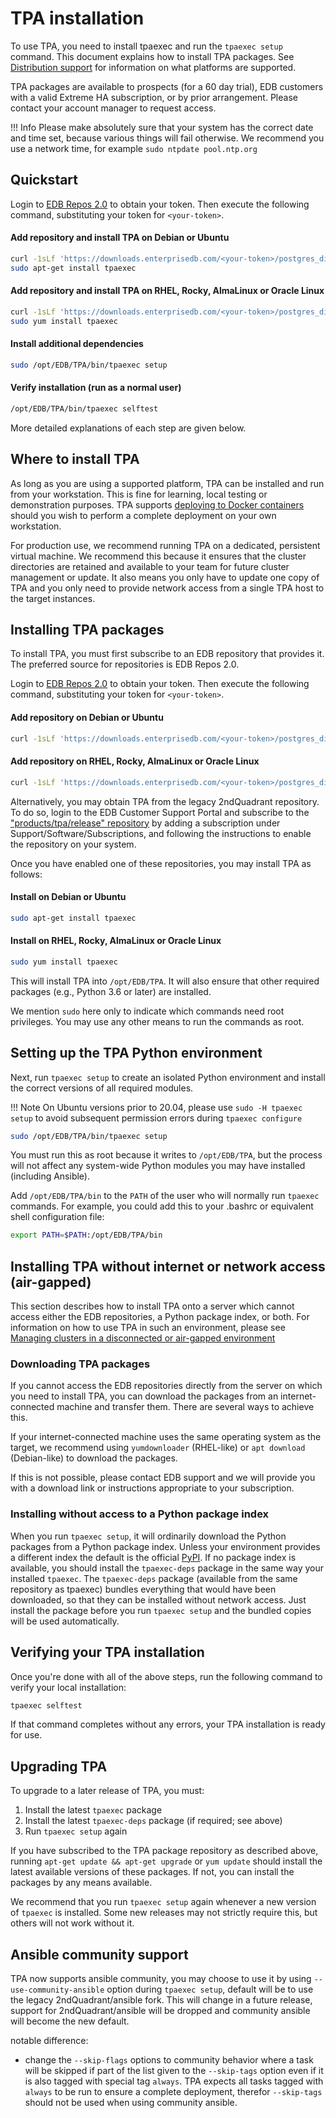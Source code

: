 # TPA installation

To use TPA, you need to install tpaexec and run the `tpaexec setup`
command. This document explains how to install TPA packages. See
[Distribution support](distributions.md) for information on what
platforms are supported.

TPA packages are available to prospects (for a 60 day trial), EDB
customers with a valid Extreme HA subscription, or by prior arrangement.
Please contact your account manager to request access.

!!! Info
    Please make absolutely sure that your system has the correct
    date and time set, because various things will fail otherwise. We
    recommend you use a network time, for example `sudo ntpdate
    pool.ntp.org`

## Quickstart

Login to [EDB Repos 2.0](https://www.enterprisedb.com/repos-downloads)
to obtain your token. Then execute the following command, substituting
your token for `<your-token>`.

#### Add repository and install TPA on Debian or Ubuntu
```bash
curl -1sLf 'https://downloads.enterprisedb.com/<your-token>/postgres_distributed/setup.deb.sh' | sudo -E bash
sudo apt-get install tpaexec
```

#### Add repository and install TPA on RHEL, Rocky, AlmaLinux or Oracle Linux
```bash
curl -1sLf 'https://downloads.enterprisedb.com/<your-token>/postgres_distributed/setup.rpm.sh' | sudo -E bash
sudo yum install tpaexec
```

#### Install additional dependencies
```bash
sudo /opt/EDB/TPA/bin/tpaexec setup
```

#### Verify installation (run as a normal user)
```bash
/opt/EDB/TPA/bin/tpaexec selftest
```

More detailed explanations of each step are given below.

## Where to install TPA

As long as you are using a supported platform, TPA can be installed and
run from your workstation. This is fine for learning, local testing or demonstration purposes. TPA supports [deploying to Docker containers](platform-docker.md)
should you wish to perform a complete deployment on your own workstation.

For production use, we recommend running TPA on a dedicated, persistent
virtual machine. We recommend this because it ensures that the cluster
directories are retained and available to your team for future cluster
management or update. It also means you only have to update one copy of
TPA and you only need to provide network access from a single TPA host
to the target instances.
## Installing TPA packages

To install TPA, you must first subscribe to an EDB repository that
provides it. The preferred source for repositories is EDB Repos 2.0.

Login to [EDB Repos 2.0](https://www.enterprisedb.com/repos-downloads)
to obtain your token. Then execute the following command, substituting
your token for `<your-token>`.

#### Add repository on Debian or Ubuntu
```bash
curl -1sLf 'https://downloads.enterprisedb.com/<your-token>/postgres_distributed/setup.deb.sh' | sudo -E bash

```

#### Add repository on RHEL, Rocky, AlmaLinux or Oracle Linux
```bash
curl -1sLf 'https://downloads.enterprisedb.com/<your-token>/postgres_distributed/setup.rpm.sh' | sudo -E bash
```

Alternatively, you may obtain TPA from the legacy 2ndQuadrant
repository. To do so, login to the EDB Customer Support Portal and
subscribe to the ["products/tpa/release" repository](https://techsupport.enterprisedb.com/software_subscriptions/add/products/tpa/)
by adding a subscription under Support/Software/Subscriptions,
and following the instructions to enable the repository on your system.

Once you have enabled one of these repositories, you may install TPA
as follows:

#### Install on Debian or Ubuntu
```bash
sudo apt-get install tpaexec
```
#### Install on RHEL, Rocky, AlmaLinux or Oracle Linux
```bash
sudo yum install tpaexec
```

This will install TPA into `/opt/EDB/TPA`. It will also
ensure that other required packages (e.g., Python 3.6 or later) are
installed.

We mention `sudo` here only to indicate which commands need root
privileges. You may use any other means to run the commands as root.

## Setting up the TPA Python environment

Next, run `tpaexec setup` to create an isolated Python environment and
install the correct versions of all required modules.

!!! Note
    On Ubuntu versions prior to 20.04, please use `sudo -H tpaexec setup`
    to avoid subsequent permission errors during `tpaexec configure`

```bash
sudo /opt/EDB/TPA/bin/tpaexec setup
```

You must run this as root because it writes to `/opt/EDB/TPA`,
but the process will not affect any system-wide Python modules you may
have installed (including Ansible).

Add `/opt/EDB/TPA/bin` to the `PATH` of the user who will
normally run `tpaexec` commands. For example, you could add this to
your .bashrc or equivalent shell configuration file:

```bash
export PATH=$PATH:/opt/EDB/TPA/bin
```

## Installing TPA without internet or network access (air-gapped)

This section describes how to install TPA onto a server which cannot
access either the EDB repositories, a Python package index, or both.
For information on how to use TPA in such an environment, please see
[Managing clusters in a disconnected or air-gapped
environment](air-gapped.md)

### Downloading TPA packages

If you cannot access the EDB repositories directly from the server on
which you need to install TPA, you can download the packages from an
internet-connected machine and transfer them. There are several ways to
achieve this.

If your internet-connected machine uses the same operating system as the
target, we recommend using `yumdownloader` (RHEL-like) or `apt download`
(Debian-like) to download the packages.

If this is not possible, please contact EDB support and we will provide
you with a download link or instructions appropriate to your
subscription.

### Installing without access to a Python package index

When you run `tpaexec setup`, it will ordinarily download the Python
packages from a Python package index. Unless your environment provides a
different index the default is the official [PyPI](https://pypi.org). If
no package index is available, you should install the `tpaexec-deps`
package in the same way your installed `tpaexec`. The `tpaexec-deps`
package (available from the same repository as tpaexec) bundles
everything that would have been downloaded, so that they can be
installed without network access. Just install the package before you
run `tpaexec setup` and the bundled copies will be used automatically.

## Verifying your TPA installation

Once you're done with all of the above steps, run the following command
to verify your local installation:

```bash
tpaexec selftest
```

If that command completes without any errors, your TPA installation
is ready for use.

## Upgrading TPA

To upgrade to a later release of TPA, you must:

1. Install the latest `tpaexec` package
2. Install the latest `tpaexec-deps` package (if required; see above)
3. Run `tpaexec setup` again

If you have subscribed to the TPA package repository as described
above, running `apt-get update && apt-get upgrade` or `yum update`
should install the latest available versions of these packages. If not,
you can install the packages by any means available.

We recommend that you run `tpaexec setup` again whenever a new version
of `tpaexec` is installed. Some new releases may not strictly require
this, but others will not work without it.

## Ansible community support

TPA now supports ansible community, you may choose to use it by
using `--use-community-ansible` option during `tpaexec setup`, default
will be to use the legacy 2ndQuadrant/ansible fork. This will change in
a future release, support for 2ndQuadrant/ansible will be dropped and
community ansible will become the new default.

notable difference:
- change the `--skip-flags` options to community behavior where a
task will be skipped if part of the list given to the `--skip-tags`
option even if it is also tagged with special tag `always`.
TPA expects all tasks tagged with `always` to be run to ensure
a complete deployment, therefor `--skip-tags` should not be used when
using community ansible.
